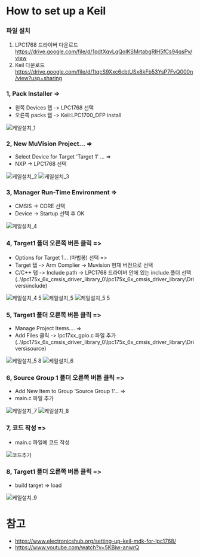 # How to set up a Keil

### 파일 설치 

  1. LPC1768 드라이버 다운로드 https://drive.google.com/file/d/1qdtXqvLqQoIKSMrtabgRIH5fCs94qsPv/view
  2. Keil 다운로드 https://drive.google.com/file/d/1tqcS9Xxc6cbtUSx8kFb53YsP7FvQ000n/view?usp=sharing 

### 1, Pack Installer => 
* 왼쪽 Devices 탭 -> LPC1768 선택 
* 오른쪽 packs 탭 -> Keil:LPC1700_DFP install

![케일설치_1](https://github.com/namjaegyeong/2023-embedded-software/assets/57249939/cea0514c-3ccf-4c8b-9082-858620548051)

### 2, New MuVision Project... => 
* Select Device for Target 'Target 1' ... =>
* NXP -> LPC1768 선택

![케일설치_2](https://github.com/namjaegyeong/2023-embedded-software/assets/57249939/efc39e39-7bb7-4647-8318-a1fb923e4403)
![케일설치_3](https://github.com/namjaegyeong/2023-embedded-software/assets/57249939/8578516f-107c-4ab2-abc5-7b232fd57ac6)

### 3, Manager Run-Time Environment =>
* CMSIS -> CORE 선택
* Device -> Startup 선택 후 OK

![케일설치_4](https://github.com/namjaegyeong/2023-embedded-software/assets/57249939/184ef74e-4365-40ca-a3b2-18d9ab3889ed)

### 4, Target1 폴더 오른쪽 버튼 클릭 =>  
* Options for Target 1... (마법봉) 선택 => 
* Target 탭 -> Arm Complier -> Muvision 현재 버전으로 선택
* C/C++ 탭 -> Include path -> LPC1768 드라이버 안에 있는 include 폴더 선택 (..\lpc175x_6x_cmsis_driver_library_0\lpc175x_6x_cmsis_driver_library\Drivers\include)

![케일설치_4 5](https://github.com/namjaegyeong/2023-embedded-software/assets/57249939/14d9525f-af47-4102-99e3-149de437b989)
![케일설치_5](https://github.com/namjaegyeong/2023-embedded-software/assets/57249939/1bd1e961-b8f3-4b80-84d4-1cdd421df677)
![케일설치_5 5](https://github.com/namjaegyeong/2023-embedded-software/assets/57249939/0279a468-bac8-4fbb-88e0-f552bf0a6596)

### 5, Target1 폴더 오른쪽 버튼 클릭 =>  
* Manage Project Items.... =>
* Add Files 클릭 -> lpc17xx_gpio.c 파일 추가 (..\lpc175x_6x_cmsis_driver_library_0\lpc175x_6x_cmsis_driver_library\Drivers\source)

![케일설치_5 8](https://github.com/namjaegyeong/2023-embedded-software/assets/57249939/74dcd2c6-44b4-4728-91ae-b1588faf4974)
![케일설치_6](https://github.com/namjaegyeong/2023-embedded-software/assets/57249939/f5d86fa7-f8aa-46ff-bdf8-0094f87175ef)

### 6, Source Group 1 폴더 오른쪽 버튼 클릭 => 
* Add New Item to Group ‘Source Group 1’... =>
* main.c 파일 추가

![케일설치_7](https://github.com/namjaegyeong/2023-embedded-software/assets/57249939/ec8a544e-ec69-4ed1-938e-3785cdb8e033)
![케일설치_8](https://github.com/namjaegyeong/2023-embedded-software/assets/57249939/b1396b96-a8ec-41e7-9c02-7dcd71775af8)

### 7, 코드 작성 =>
* main.c 파일에 코드 작성

![코드추가](https://github.com/namjaegyeong/2023-embedded-software/assets/57249939/ce7f1ae5-c0ca-4e6d-8b3c-26b091b7cbeb)

### 8, Target1 폴더 오른쪽 버튼 클릭 =>
* build target => load 

![케일설치_9](https://github.com/namjaegyeong/2023-embedded-software/assets/57249939/c5940f8a-5b37-463a-b691-23a9b4baadc4)

# 참고
* https://www.electronicshub.org/setting-up-keil-mdk-for-lpc1768/
* https://www.youtube.com/watch?v=5KBiw-anwrQ
